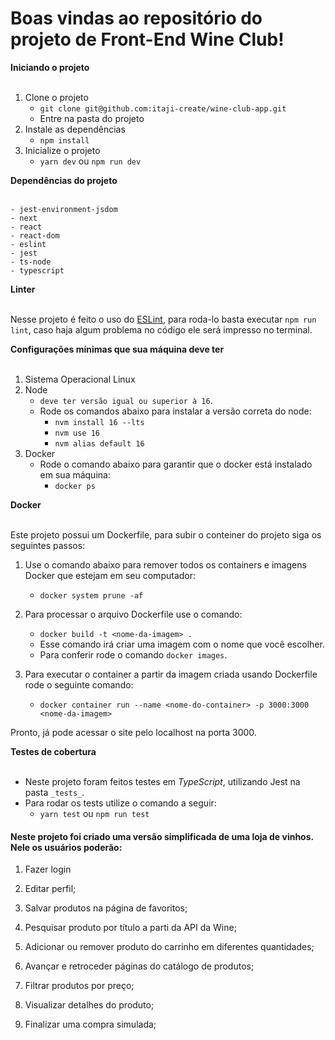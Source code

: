 # Boas vindas ao repositório do projeto de Front-End Wine Club!

<summary><strong> Iniciando o projeto</strong></summary><br />

1. Clone o projeto
    * `git clone git@github.com:itaji-create/wine-club-app.git`
    * Entre na pasta do projeto
2. Instale as dependências
    * `npm install`
3. Inicialize o projeto
    * `yarn dev` ou `npm run dev`

<summary><strong>Dependências do projeto</strong></summary><br />

    - jest-environment-jsdom
    - next
    - react
    - react-dom
    - eslint
    - jest
    - ts-node
    - typescript

<summary><strong>Linter</strong></summary><br />

Nesse projeto é feito o uso do [ESLint](https://eslint.org/), para roda-lo basta executar `npm run lint`, caso haja algum problema no código ele será impresso no terminal.

<summary><strong>Configurações mínimas que sua máquina deve ter</strong></summary><br />

1. Sistema Operacional Linux
2. Node
    * `deve ter versão igual ou superior à 16`.
    * Rode os comandos abaixo para instalar a versão correta do node:
        * `nvm install 16 --lts`
        * `nvm use 16`
		* `nvm alias default 16` 
3. Docker
    * Rode o comando abaixo para garantir que o docker está instalado em sua máquina:
        * `docker ps`

<summary><strong>Docker</strong></summary><br />

Este projeto possui um Dockerfile, para subir o conteiner do projeto siga os seguintes passos:

1. Use o comando abaixo para remover todos os containers e imagens Docker que estejam em seu computador:
    * `docker system prune -af`

2. Para processar o arquivo Dockerfile use o comando:
    * `docker build -t <nome-da-imagem> .`
    * Esse comando irá criar uma imagem com o nome que você escolher.
    * Para conferir rode o comando `docker images`.

3. Para executar o container a partir da imagem criada usando Dockerfile rode o seguinte comando:
    * `docker container run --name <nome-do-container> -p 3000:3000 <nome-da-imagem>`

Pronto, já pode acessar o site pelo localhost na porta 3000.

    
<summary><strong>Testes de cobertura</strong></summary><br />

* Neste projeto foram feitos testes em *TypeScript*, utilizando Jest na pasta `_tests_`.
* Para rodar os tests utilize o comando a seguir:
    * `yarn test` ou `npm run test`


<h4>Neste projeto foi criado uma versão simplificada de uma loja de vinhos. Nele os usuários poderão:</h4>

1. Fazer login

2. Editar perfil;

3. Salvar produtos na página de favoritos;

4. Pesquisar produto por título a parti da API da Wine;

5. Adicionar ou remover produto do carrinho em diferentes quantidades;

6. Avançar e retroceder páginas do catálogo de produtos;

7. Filtrar produtos por preço;

8. Visualizar detalhes do produto;

9. Finalizar uma compra simulada;
